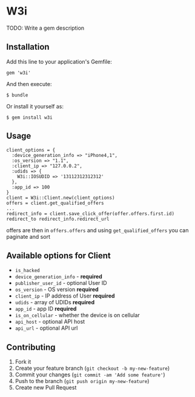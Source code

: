 # W3i

TODO: Write a gem description

## Installation

Add this line to your application's Gemfile:

    gem 'w3i'

And then execute:

    $ bundle

Or install it yourself as:

    $ gem install w3i

## Usage

    client_options = {
      :device_generation_info => "iPhone4,1",
      :os_version => "1.1",
      :client_ip => "127.0.0.2",
      :udids => {
        W3i::IOSUDID => '13112312312312'
      },
      :app_id => 100
    }
    client = W3i::Client.new(client_options)
    offers = client.get_qualified_offers
    ...
    redirect_info = client.save_click_offer(offer.offers.first.id)
    redirect_to redirect_info.redirect_url

offers are then in ``offers.offers`` and using ``get_qualified_offers`` you can paginate and sort

## Available options for Client

* ``is_hacked``
* ``device_generation_info`` -  **required**
* ``publisher_user_id`` - optional User ID
* ``os_version`` -  OS version **required**
* ``client_ip`` - IP address of User **required**
* ``udids`` - array of UDIDs **required**
* ``app_id`` - app ID **required**
* ``is_on_cellular`` - whether the device is on cellular
* ``api_host`` - optional API host
* ``api_url`` - optional API url

## Contributing

1. Fork it
2. Create your feature branch (`git checkout -b my-new-feature`)
3. Commit your changes (`git commit -am 'Add some feature'`)
4. Push to the branch (`git push origin my-new-feature`)
5. Create new Pull Request
